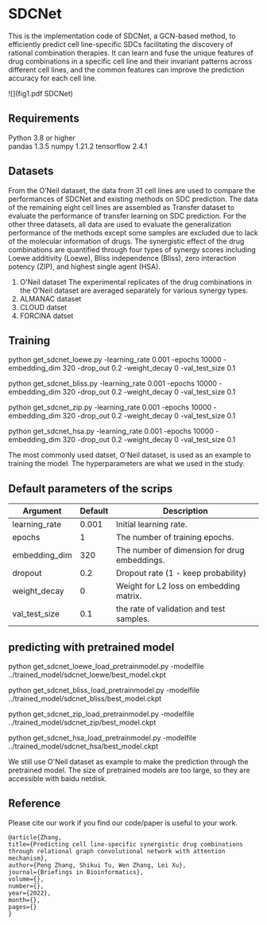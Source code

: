 # SDCNet
This is the implementation code of SDCNet, a GCN-based method, to efficiently predict cell line-specific SDCs facilitating the discovery of rational combination therapies. It can learn and fuse the unique features of drug combinations in a specific cell line and their invariant patterns across different cell lines, and the common features can improve the prediction accuracy for each cell line. 

![](fig1.pdf SDCNet)

## Requirements
Python 3.8 or higher  
pandas 1.3.5
numpy 1.21.2
tensorflow 2.4.1    


## Datasets
From the O’Neil dataset, the data from 31 cell lines are used to compare the performances of SDCNet and existing methods on SDC prediction. The data of the remaining eight cell lines are assembled as Transfer dataset to evaluate the performance of transfer learning on SDC prediction. For the other three datasets, all data are used to evaluate the generalization performance of the methods except some samples are excluded due to lack of the molecular information of drugs. The synergistic effect of the drug combinations are quantified through four types of synergy scores including Loewe additivity (Loewe), Bliss independence (Bliss), zero interaction potency (ZIP), and highest single agent (HSA).

1. O'Neil dataset
The experimental replicates of the drug combinations in the O’Neil dataset are averaged separately for various synergy types. 
2. ALMANAC dataset
3. CLOUD datset
4. FORCINA datset


## Training
python get_sdcnet_loewe.py -learning_rate 0.001 -epochs 10000 -embedding_dim 320 -drop_out 0.2 -weight_decay 0 -val_test_size 0.1

python get_sdcnet_bliss.py -learning_rate 0.001 -epochs 10000 -embedding_dim 320 -drop_out 0.2 -weight_decay 0 -val_test_size 0.1

python get_sdcnet_zip.py -learning_rate 0.001 -epochs 10000 -embedding_dim 320 -drop_out 0.2 -weight_decay 0 -val_test_size 0.1

python get_sdcnet_hsa.py -learning_rate 0.001 -epochs 10000 -embedding_dim 320 -drop_out 0.2 -weight_decay 0 -val_test_size 0.1

The most commonly used datset, O'Neil dataset, is used as an example to training the model. The hyperparameters are what we used in the study.

## Default parameters of the scrips
|Argument|Default|Description|
|---|---|----|
| learning_rate|  0.001|  Initial learning rate. |
| epochs|  1|  The number of training epochs. |
| embedding_dim|  320|  The number of dimension for drug embeddings. |
| dropout|  0.2|  Dropout rate (1 - keep probability) |
| weight_decay|  0|  Weight for L2 loss on embedding matrix. |
| val_test_size|  0.1|  the rate of validation and test samples. |

## predicting with pretrained model
python get_sdcnet_loewe_load_pretrainmodel.py -modelfile ../trained_model/sdcnet_loewe/best_model.ckpt

python get_sdcnet_bliss_load_pretrainmodel.py -modelfile ../trained_model/sdcnet_bliss/best_model.ckpt

python get_sdcnet_zip_load_pretrainmodel.py -modelfile ../trained_model/sdcnet_zip/best_model.ckpt

python get_sdcnet_hsa_load_pretrainmodel.py -modelfile ../trained_model/sdcnet_hsa/best_model.ckpt

We still use O'Neil dataset as example to make the prediction through the pretrained model. The size of pretrained models are too large, so they are accessible with baidu netdisk.


## Reference
Please cite our work if you find our code/paper is useful to your work.

```   
@article{Zhang, 
title={Predicting cell line-specific synergistic drug combinations through relational graph convolutional network with attention mechanism}, 
author={Peng Zhang, Shikui Tu, Wen Zhang, Lei Xu}, 
journal={Briefings in Bioinformatics}, 
volume={}, 
number={}, 
year={2022}, 
month={}, 
pages={} 
}
```
